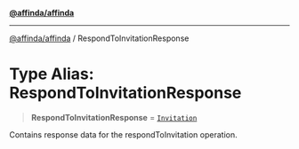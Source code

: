 [**@affinda/affinda**](../README.md)

***

[@affinda/affinda](../globals.md) / RespondToInvitationResponse

# Type Alias: RespondToInvitationResponse

> **RespondToInvitationResponse** = [`Invitation`](../interfaces/Invitation.md)

Contains response data for the respondToInvitation operation.
